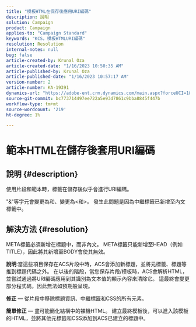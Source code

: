 ```yaml
---
title: "模板HTML在保存後應用URI編碼"
description: 說明
solution: Campaign
product: Campaign
applies-to: "Campaign Standard"
keywords: "KCS，模板HTMLURI編碼"
resolution: Resolution
internal-notes: null
bug: false
article-created-by: Krunal Oza
article-created-date: "1/16/2023 10:50:35 AM"
article-published-by: Krunal Oza
article-published-date: "1/16/2023 10:57:17 AM"
version-number: 2
article-number: KA-19391
dynamics-url: "https://adobe-ent.crm.dynamics.com/main.aspx?forceUCI=1&pagetype=entityrecord&etn=knowledgearticle&id=7f34e194-8b95-ed11-aad1-6045bd006793"
source-git-commit: bc773714497ee722a5e93d7861c9bba8845f447b
workflow-type: tm+mt
source-wordcount: '219'
ht-degree: 1%

---
```


# 範本HTML在儲存後套用URI編碼

## 說明 {#description}


使用片段和範本時，標籤在儲存後似乎會進行URI編碼。

&quot;&amp;&quot;等字元會變更為和、變更為&lt;和>。 發生此問題是因為中繼標籤已新增至內文標籤中。


## 解決方法 {#resolution}


META標籤必須新增在標題中，而非內文。 META標籤只能新增至HEAD（例如TITLE），因此將其新增至BODY會使其無效。

<b>說明</b>:當這些項目保存在ACS片段中時，ACS會添加新標題，並將元標籤、標題等推到標題代碼之外。 在以後的階段，當您保存片段/模板時，ACS會解析HTML，並嘗試通過將URI編碼應用到其識別為文本值的顯示內容來清除它。 這最終會變更部分程式碼，因此無法如預期般呈現。

<b>修正</b>  — 從片段中移除標題資訊、中繼標籤和CSS的所有元素。

<b>簡單修正</b>  — 盡可能簡化結構中的裸機HTML。 建立最終模板後，可以進入該模板的HTML，並將其他元標籤和CSS添加到ACS已建立的標題中。
